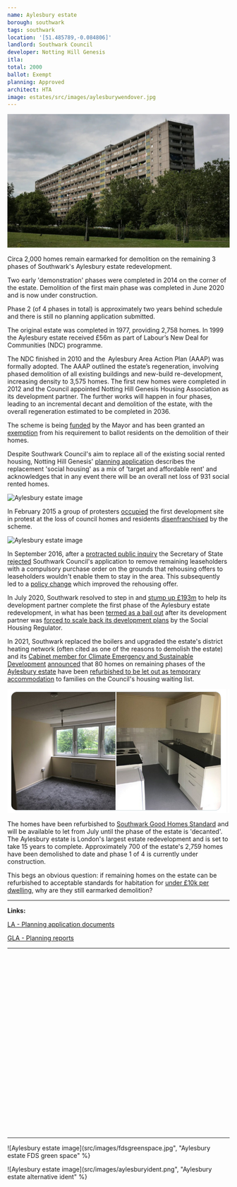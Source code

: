 ```yaml
---
name: Aylesbury estate 
borough: southwark
tags: southwark
location: '[51.485789,-0.084806]'
landlord: Southwark Council
developer: Notting Hill Genesis
itla:
total: 2000
ballot: Exempt
planning: Approved
architect: HTA
image: estates/src/images/aylesburywendover.jpg
---
```

![Aylesbury estate image](src/images/aylesburywendover.jpg)

Circa 2,000 homes remain earmarked for demolition on the remaining 3 phases of Southwark's Aylesbury estate redevelopment.

Two early 'demonstration' phases were completed in 2014 on the corner of the estate. Demolition of the first main phase was completed in June 2020 and is now under construction.

Phase 2 (of 4 phases in total) is approximately two years behind schedule and there is still no planning application submitted. 

The original estate was completed in 1977, providing 2,758 homes. In 1999 the Aylesbury estate received £56m as part of Labour’s New Deal for Communities (NDC) programme. 

The NDC finished in 2010 and the  Aylesbury Area Action Plan (AAAP) was formally adopted. The AAAP outlined the estate’s regeneration, involving phased demolition of all existing buildings and new-build re-development, increasing density to 3,575 homes. The first new homes were completed in 2012 and the Council appointed Notting Hill Genesis Housing Association as its development partner. The further works will happen in four phases, leading to an incremental decant and demolition of the estate, with the overall regeneration estimated to be completed in 2036.

The scheme is being [funded](https://www.london.gov.uk/sites/default/files/2021.03.18._estate_regen_projects_approved_before_18_july_2018_march_2021.pdf) by the Mayor and has been granted an [exemption](https://www.london.gov.uk/sites/default/files/list_of_exemptions_-_27_november_2020.pdf) from his requirement to ballot residents on the demolition of their homes.

Despite Southwark Council's aim to replace all of the existing social rented housing, Notting Hill Genesis' [planning application](http://planbuild.southwark.gov.uk/documents/?GetDocument=%7b%7b%7b!clWxEC35adJ29O7pMe62Bg%3d%3d!%7d%7d%7d) describes the replacement 'social housing' as a mix of 'target and affordable rent' and acknowledges that in any event there will be an overall net loss of 931 social rented homes.

![Aylesbury estate image](https://35percent.org/img/gnhah.png)

In February 2015 a group of protesters [occupied](https://www.theguardian.com/society/2015/feb/18/six-arrested-as-police-help-in-evictions-from-london-estate) the first development site in protest at the loss of council homes and residents [disenfranchised](/images/SNWolverton.pdf) by the scheme. 

![Aylesbury estate image](https://35percent.org/img/alag.png)

In September 2016, after a [protracted public inquiry](http://35percent.org/2016-09-18-aylesbury-compulsory-purchase-order-rejected/) the Secretary of State [rejected](https://www.theguardian.com/society/2016/sep/16/government-blocks-controversial-plan-to-force-out-housing-estate-residents) Southwark Council's application to remove remaining leaseholders with a compulsory purchase order on the grounds that rehousing offers to leaseholders wouldn't enable them to stay in the area. This subsequently led to a [policy change](/images/SN19April2018.pdf) which improved the rehousing offer.

In July 2020, Southwark resolved to step in and [stump up £193m](http://35percent.org/2020-07-12-aylesbury-estate-fds-variation/) to help its development partner complete the first phase of the Aylesbury estate redevelopment, in what has been [termed as a bail out](https://www.southwarknews.co.uk/news/housing-chief-denies-aylesbury-estate-deal-is-bail-out-for-notting-hill-genesis/) after its development partner was [forced to scale back its development plans](https://www.insidehousing.co.uk/news/news/notting-hill-genesis-scales-back-development-plans-amid-changing-market-conditions-62506) by the Social Housing Regulator.

In 2021, Southwark replaced the boilers and upgraded the estate's district heating network (often cited as one of the reasons to demolish the estate) and its [Cabinet member for Climate Emergency and Sustainable Development](https://www.southwark.gov.uk/council-and-democracy/councillors-and-mps/leader-of-the-council-and-cabinet-members?chapter=6) [announced](https://twitter.com/helendennis80/status/1395336950962327552) that 80 homes on remaining phases of the [Aylesbury estate](https://www.estatewatch.london/estates/southwark/aylesbury/) have been [refurbished to be let out as temporary accommodation](https://www.southwark.gov.uk/news/2021/may/southwark-council-to-provide-temporary-housing-for-80-homeless-people-on-aylesbury-estate-while-581-council-homes-are-being-built) to families on the Council's housing waiting list.

![Aylesbury estate image](src/images/hdtweet.png)

The homes have been refurbished to [Southwark Good Homes Standard](https://www.southwark.gov.uk/news/2021/mar/new-southwark-council-good-homes-standard-for-temporary-accommodation) and will be available to let from July until the phase of the estate is 'decanted'. The Aylesbury estate is London's largest estate redevelopment and is set to take 15 years to complete. Approximately 700 of the estate's 2,759 homes have been demolished to date and phase 1 of 4 is currently under construction.

This begs an obvious question: if remaining homes on the estate can be refurbished to acceptable standards for habitation for [under £10k per dwelling](https://www.whatdotheyknow.com/request/830572/response/2021635/attach/3/FOI%201820226%20Southwak%20Response%20letter.pdf), why are they still earmarked demolition?

---

__Links:__

[LA - Planning application documents](https://planning.southwark.gov.uk/online-applications/applicationDetails.do?keyVal=ZZZV1BKBWR660&activeTab=summary)

[GLA - Planning reports](https://planapps.london.gov.uk/?planAppFilters=%255B%257B%2522or%2522%253A%255B%257B%2522name%2522%253A%257B%2522iRgx%2522%253A%2522aylesbury%2520estate%2522%257D%257D%252C%257B%2522glaReference%2522%253A%257B%2522iRgx%2522%253A%2522aylesbury%2520estate%2522%257D%257D%252C%257B%2522reference%2522%253A%257B%2522iRgx%2522%253A%2522aylesbury%2520estate%2522%257D%257D%252C%257B%2522postcode%2522%253A%257B%2522iRgx%2522%253A%2522aylesbury%2520estate%2522%257D%257D%255D%257D%252C%257B%2522project_id%2522%253A%257B%2522eq%2522%253A%2522637e245db0b8894bb2cb3034%2522%257D%257D%255D%2526planAppValues%253D%257B%2522general%2522%253A%2522aylesbury%2520estate%2522%257D)

---

<!------------THE CODE BELOW RENDERS THE MAP - DO NOT EDIT! ---------------------------->

<div id="map" style="width: 100%; height: 400px;"></div>

<script>
  var map = L.map('map').setView({{ location }}, 13);
  L.tileLayer('https://tile.openstreetmap.org/{z}/{x}/{y}.png', {
  maxZoom: 19,
attribution: '&copy; <a href="http://www.openstreetmap.org/copyright">OpenStreetMap</a>'
}).addTo(map);
var circle = L.circle({{ location }}, {
    color: 'red',
    fillColor: '#f03',
    fillOpacity: 0.5,
    radius: 500
}).addTo(map);
</script>

---

![Aylesbury estate image](src/images/fdsgreenspace.jpg", "Aylesbury estate FDS green space" %}

![Aylesbury estate image](src/images/aylesburyident.png", "Aylesbury estate alternative ident" %}
